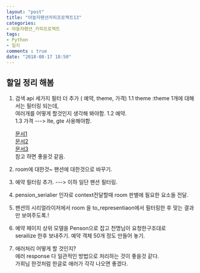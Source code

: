 ```yaml
---
layout: "post"
title: "야놀자팬션카피프로젝트13"    
categories:  
- 야놀자팬션_카피프로젝트      
tags:  
- Python    
- 일지       
comments : true    
date: "2018-08-17 18:50"  
---    
```


## 할일 정리 해봄   

1. 검색 api 세가지 필터 더 추가 ( 예약, theme, 가격)
    1.1 theme :theme 1개에 대해서는 필터링 되는데,  
        여러개를 어떻게 할것인지 생각해 봐야함.
    1.2 예약.  
    1.3 가격 ---> lte, gte 사용해야함.
    
    [문서1](http://www.django-rest-framework.org/api-guide/serializers/#overriding-serialization-and-deserialization-behavior)  
    [문서2](http://www.django-rest-framework.org/api-guide/fields/#serializermethodfield)  
    [문서3](http://www.django-rest-framework.org/api-guide/serializers/#including-extra-context)  
    참고 하면 좋을것 같음.    

2. room에 대한것~ 팬션에 대한것으로 바꾸기.
3. 예약 필터링 추가. ---> 이하 일단 팬션 필터링.
4. pension_serialier 인자로 context전달할때 room 판별에 필요한 요소들 전달.
5. 팬션의 시리얼라이저에서 room 을 to_representiaon에서 필터링한 후 맞는 결과만 보여주도록.!


6. 예약 페이지 상위 모델을 Penson으로 잡고 천명님이 요청한구조대로       
   serailize 한후 보내주기. 예약 객체 50개 정도 만들어 놓기.

7. 애러처리 어떻게 할 것인지?  
    에러 response 다 일관적인 방법으로 처리하는 것이 좋을것 같다.   
    가희님 한것처럼 한글로 애러가 각각 나오면 좋겠다.   


    
    
